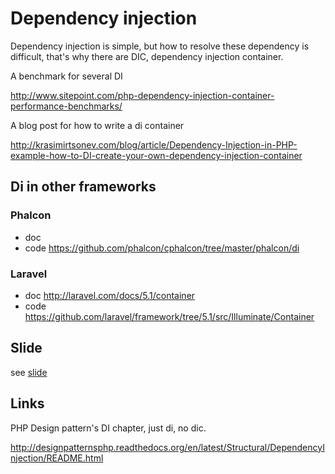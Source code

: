 # Dependency injection

Dependency injection is simple, but how to resolve these dependency is difficult, that's
why there are DIC, dependency injection container.

A benchmark for several DI

http://www.sitepoint.com/php-dependency-injection-container-performance-benchmarks/

A blog post for how to write a di container

http://krasimirtsonev.com/blog/article/Dependency-Injection-in-PHP-example-how-to-DI-create-your-own-dependency-injection-container


## Di in other frameworks

### Phalcon 

- doc
- code https://github.com/phalcon/cphalcon/tree/master/phalcon/di

### Laravel

- doc http://laravel.com/docs/5.1/container
- code https://github.com/laravel/framework/tree/5.1/src/Illuminate/Container

## Slide

see [slide](Slide.md)
 
## Links

PHP Design pattern's DI chapter, just di, no dic.

http://designpatternsphp.readthedocs.org/en/latest/Structural/DependencyInjection/README.html


